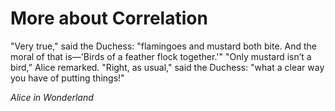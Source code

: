 # More about Correlation

"Very true," said the Duchess: "flamingoes and mustard both bite. And the moral
of that is—'Birds of a feather flock together.'"
"Only mustard isn’t a bird,” Alice remarked.
"Right, as usual," said the Duchess: "what a clear way you have of putting things!"

_Alice in Wonderland_
